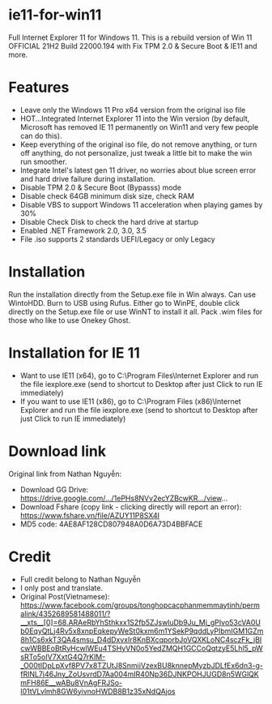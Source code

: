 # ie11-for-win11
Full Internet Explorer 11 for Windows 11. This is a rebuild version of Win 11 OFFICIAL 21H2 Build 22000.194 with Fix TPM 2.0 & Secure Boot & IE11 and more.
# Features
* Leave only the Windows 11 Pro x64 version from the original iso file
* HOT...Integrated Internet Explorer 11 into the Win version (by default, Microsoft has removed IE 11 permanently on Win11 and very few people can do this).
* Keep everything of the original iso file, do not remove anything, or turn off anything, do not personalize, just tweak a little bit to make the win run smoother.
* Integrate Intel's latest gen 11 driver, no worries about blue screen error and hard drive failure during installation.
* Disable TPM 2.0 & Secure Boot (Bypasss) mode
* Disable check 64GB minimum disk size, check RAM
* Disable VBS to support Windows 11 acceleration when playing games by 30%
* Disable Check Disk to check the hard drive at startup
* Enabled .NET Framework 2.0, 3.0, 3.5
* File .iso supports 2 standards UEFI/Legacy or only Legacy
# Installation
Run the installation directly from the Setup.exe file in Win always. Can use WintoHDD. Burn to USB using Rufus. Either go to WinPE, double click directly on the Setup.exe file or use WinNT to install it all. Pack .wim files for those who like to use Onekey Ghost.
# Installation for IE 11
* Want to use IE11 (x64), go to C:\Program Files\Internet Explorer and run the file iexplore.exe (send to shortcut to Desktop after just Click to run IE immediately)
* If you want to use IE11 (x86), go to C:\Program Files (x86)\Internet Explorer and run the file iexplore.exe (send to shortcut to Desktop after just Click to run IE immediately)
# Download link
Original link from Nathan Nguyễn:
* Download GG Drive: https://drive.google.com/.../1ePHs8NVv2ecYZBcwKR.../view...
* Download Fshare (copy link - clicking directly will report an error): https://www.fshare.vn/file/AZUY11P8SX4I
* MD5 code: 4AE8AF128CD807948A0D6A73D4BBFACE
# Credit
* Full credit belong to Nathan Nguyễn
* I only post and translate.
* Original Post(Vietnamese): https://www.facebook.com/groups/tonghopcacphanmemmaytinh/permalink/4352689581488011/?__xts__[0]=68.ARAeRbYhSthkxx1S2fb5ZJswluDb9Ju_Mj_gPIvo53cVA0Ub0EqyQtLj4Rv5x8xnpEqkepyWeSt0kxm6m1YSekP9qddLyPIbmIGM1GZm8h1Cs6xkT3QA4smsu_D4dDxvxIr8KnBXcqporbJoVQXKLoNC4sczFk_jBIcwWBBEoBtRyHcwlWEu4TSHyVN0o5YedZMQH1GCCoQqtzyE5Lhl5_pWsRTo5oIV7XxtG4Q7rKlM-_O00tIDpLpXvf8PV7x8TZUtJ8SnmiiVzexBU8knnepMyzbJDLfEx6dn3-g-fRlNL7j46Jny_ZoUsvrdD7Aa004mIR40Np36DJNKPOHJUGD8n5WGlQKmFH86E__wABu8VnAgFRJSo-l01tVLvlmh8GW6yivnoHWDB8B1z35xNdQAjos

